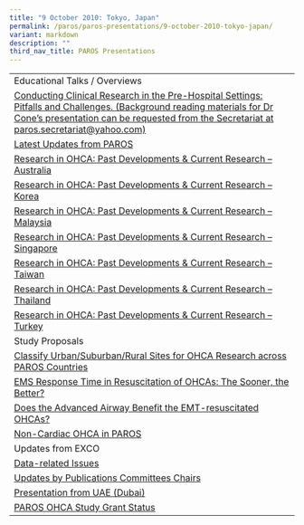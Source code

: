 ```yaml
---
title: "9 October 2010: Tokyo, Japan"
permalink: /paros/paros-presentations/9-october-2010-tokyo-japan/
variant: markdown
description: ""
third_nav_title: PAROS Presentations
---
```

<table>
   <tbody>
      <tr>
         <td>Educational Talks / Overviews</td>
      </tr>
      <tr>
         <td><a target="_blank" href="/files/PAROS%20Presentations/9%20October%202010:%20Tokyo,%20Japan/1_Conducting_Clinical_Research_in_the_Prehospital_Setting_Challenges_and_Pitfalls.pdf">Conducting Clinical Research in the Pre-Hospital Settings: Pitfalls and Challenges. (Background reading materials for Dr Cone’s presentation can be requested from the Secretariat at paros.secretariat@yahoo.com) </a></td>
      </tr>
      <tr>
         <td><a target="_blank" href="/files/PAROS%20Presentations/9%20October%202010:%20Tokyo,%20Japan/2_Introduction_to_PAROS_and_updates.pdf">Latest Updates from PAROS</a></td>
      </tr>
      <tr>
         <td><a target="_blank" href="/files/PAROS%20Presentations/9%20October%202010:%20Tokyo,%20Japan/3_Research_in_OHCA_Past_Developments_and_Current_Research_in_Australia.pdf">Research in OHCA: Past Developments &amp; Current Research – Australia</a></td>
      </tr>
      <tr>
         <td><a target="_blank" href="/files/PAROS%20Presentations/9%20October%202010:%20Tokyo,%20Japan/4_Research_in_OHCA_Past_Developments_and_Current_Research_in_Korea.pdf">Research in OHCA: Past Developments &amp; Current Research – Korea</a></td>
      </tr>
      <tr>
         <td><a target="_blank" href="/files/PAROS%20Presentations/9%20October%202010:%20Tokyo,%20Japan/5_Research_in_Out_of_hospital_Cardiac_Arrests.pdf">Research in OHCA: Past Developments &amp; Current Research – Malaysia</a></td>
      </tr>
      <tr>
         <td><a target="_blank" href="/files/PAROS%20Presentations/9%20October%202010:%20Tokyo,%20Japan/6_Research_in_OHCA_Past_Developments_and_Current_Research_of_Singapore.pdf">Research in OHCA: Past Developments &amp; Current Research – Singapore</a></td>
      </tr>
      <tr>
         <td><a target="_blank" href="/files/PAROS%20Presentations/9%20October%202010:%20Tokyo,%20Japan/7_EMS_Research_in_Taiwan.pdf">Research in OHCA: Past Developments &amp; Current Research – Taiwan</a></td>
      </tr>
      <tr>
         <td><a target="_blank" href="/files/PAROS%20Presentations/9%20October%202010:%20Tokyo,%20Japan/8_Research_in_OHCA_Past_Developments_and_Current_Research_in_Thailand.pdf">Research in OHCA: Past Developments &amp; Current Research – Thailand</a></td>
      </tr>
      <tr>
         <td><a target="_blank" href="/files/PAROS%20Presentations/9%20October%202010:%20Tokyo,%20Japan/9_Research_in_OHCA_Past_Developments_and_Current_Research_in_Turkey.pdf">Research in OHCA: Past Developments &amp; Current Research – Turkey</a></td>
      </tr>
      <tr>
         <td>Study Proposals</td>
      </tr>
      <tr>
         <td><a target="_blank" href="/files/PAROS%20Presentations/9%20October%202010:%20Tokyo,%20Japan/10_Classify_Urban_suburban_Rural_site_for_OHCA_Research.pdf">Classify Urban/Suburban/Rural Sites for OHCA Research across PAROS Countries</a></td>
      </tr>
      <tr>
         <td><a target="_blank" href="/files/PAROS%20Presentations/9%20October%202010:%20Tokyo,%20Japan/11_EMS_Response_time_in_sesuscitation_of_OHCAs.pdf">EMS Response Time in Resuscitation of OHCAs: The Sooner, the Better?</a></td>
      </tr>
      <tr>
         <td><a target="_blank" href="/files/PAROS%20Presentations/9%20October%202010:%20Tokyo,%20Japan/12_Does_the_Advanced_Airway_Benefit_the_EMT_resuscitated_OHCAs.pdf">Does the Advanced Airway Benefit the EMT-resuscitated OHCAs?</a></td>
      </tr>
      <tr>
         <td><a target="_blank" href="/files/PAROS%20Presentations/9%20October%202010:%20Tokyo,%20Japan/13_Non_cardiac_OHCA_in_PAROS.pdf">Non-Cardiac OHCA in PAROS</a></td>
      </tr>
      <tr>
         <td>Updates from EXCO</td>
      </tr>
      <tr>
         <td><a target="_blank" href="/files/PAROS%20Presentations/9%20October%202010:%20Tokyo,%20Japan/14_Data_related_Issues.pdf">Data-related Issues</a></td>
      </tr>
      <tr>
         <td><a target="_blank" href="/files/PAROS%20Presentations/9%20October%202010:%20Tokyo,%20Japan/15_Updates_by_Publications_Committees_Chairs.pdf">Updates by Publications Committees Chairs</a></td>
      </tr>
      <tr>
         <td><a target="_blank" href="/files/PAROS%20Presentations/9%20October%202010:%20Tokyo,%20Japan/16_Presentation_from_UAE.pdf">Presentation from UAE (Dubai)</a></td>
      </tr>
      <tr>
         <td><a target="_blank" href="/files/PAROS%20Presentations/9%20October%202010:%20Tokyo,%20Japan/17_Grants_Status.pdf">PAROS OHCA Study Grant Status </a></td>
      </tr>
   </tbody>
</table>